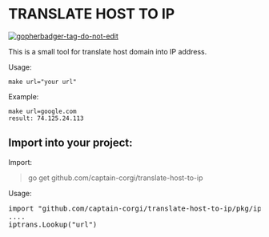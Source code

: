 # TRANSLATE HOST TO IP

<a href='https://github.com/captain-corgi/translate-host-to-ip' target='_blank'>![gopherbadger-tag-do-not-edit](https://img.shields.io/badge/Go%20Coverage-100%25-brightgreen.svg?longCache=true&style=flat)</a>

This is a small tool for translate host domain into IP address.

Usage:

    make url="your url"

Example:
    
    make url=google.com
    result: 74.125.24.113

## Import into your project:
Import:
> go get github.com/captain-corgi/translate-host-to-ip

Usage:
<pre>
import "github.com/captain-corgi/translate-host-to-ip/pkg/iptrans"
....
iptrans.Lookup("url")
</pre>
